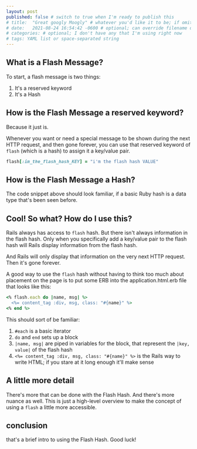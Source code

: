 ```yaml
---
layout: post
published: false # switch to true when I'm ready to publish this
# title:  "Great googly Moogly" # whatever you'd like it to be; if omitted will default to file name title
# date:   2021-08-24 16:54:42 -0600 # optional; can override filename date to re-order articles; but it must contain all those different parts; -0600 is MST
# categories: # optional; I don't have any that I'm using right now
# tags: YAML list or space-separated string
---
```


## What is a Flash Message?

To start, a flash message is two things:

1. It's a reserved keyword
2. It's a Hash

## How is the Flash Message a reserved keyword?

Because it just is.

Whenever you want or need a special message to be shown during the next HTTP request, and then gone forever, you can use that reserved keyword of `flash` (which is a hash) to assign it a key/value pair.

```ruby
flash[:im_the_flash_hash_KEY] = "i'm the flash hash VALUE"
```

## How is the Flash Message a Hash?

The code snippet above should look familiar, if a basic Ruby hash is a data type that's been seen before.

## Cool! So what? How do I use this?

Rails always has access to `flash` hash. But there isn't always information in the flash hash. Only when you specifically add a key/value pair to the flash hash will Rails display information from the flash hash.

And Rails will only display that information on the very next HTTP request. Then it's gone forever.

A good way to use the `flash` hash without having to think too much about placement on the page is to put some ERB into the application.html.erb file that looks like this:

```ruby
<% flash.each do |name, msg| %>
  <%= content_tag :div, msg, class: "#{name}" %>
<% end %>
```

This should sort of be familiar:

1. `#each` is a basic iterator
2. `do` and `end` sets up a block
3. `|name, msg|` are piped in variables for the block, that represent the `|key, value|` of the flash hash
4. `<%= content_tag :div, msg, class: "#{name}" %>` is the Rails way to write HTML; if you stare at it long enough it'll make sense


## A little more detail

There's more that can be done with the Flash Hash. And there's more nuance as well. This is just a high-level overview to make the concept of using a `flash` a little more accessible.

## conclusion

that's a brief intro to using the Flash Hash. Good luck!

